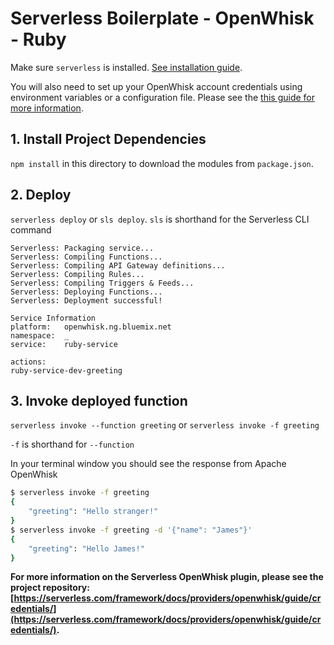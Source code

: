 <!--
title: OpenWhisk Serverless Simple example in Ruby
description: This example demonstrates a simple example in Ruby.
layout: Doc
framework: v1
platform: OpenWhisk
language: Ruby
authorLink: 'https://github.com/jthomas'
authorName: 'James Thomas'
authorAvatar: 'https://avatars2.githubusercontent.com/u/2322?v=4&s=140'
-->
# Serverless Boilerplate - OpenWhisk - Ruby

Make sure `serverless` is installed. [See installation guide](https://serverless.com/framework/docs/providers/openwhisk/guide/installation/).

You will also need to set up your OpenWhisk account credentials using environment variables or a configuration file. Please see the [this guide for more information](https://serverless.com/framework/docs/providers/openwhisk/guide/credentials/).

## 1. Install Project Dependencies
`npm install` in this directory to download the modules from `package.json`.

## 2. Deploy
`serverless deploy` or `sls deploy`. `sls` is shorthand for the Serverless CLI command

```
Serverless: Packaging service...
Serverless: Compiling Functions...
Serverless: Compiling API Gateway definitions...
Serverless: Compiling Rules...
Serverless: Compiling Triggers & Feeds...
Serverless: Deploying Functions...
Serverless: Deployment successful!

Service Information
platform:	openwhisk.ng.bluemix.net
namespace:	_
service:	ruby-service

actions:
ruby-service-dev-greeting
```

## 3. Invoke deployed function
`serverless invoke --function greeting` or `serverless invoke -f greeting`

`-f` is shorthand for `--function`

In your terminal window you should see the response from Apache OpenWhisk

```bash
$ serverless invoke -f greeting
{
    "greeting": "Hello stranger!"
}
$ serverless invoke -f greeting -d '{"name": "James"}'
{
    "greeting": "Hello James!"
}
```

**For more information on the Serverless OpenWhisk plugin, please see the project repository: [https://serverless.com/framework/docs/providers/openwhisk/guide/credentials/](https://serverless.com/framework/docs/providers/openwhisk/guide/credentials/).**
